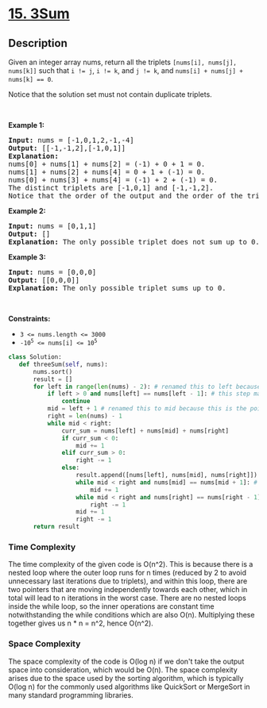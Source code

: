 # [15. 3Sum](https://leetcode.com/problems/3sum)


## Description

<!-- description:start -->

<p>Given an integer array nums, return all the triplets <code>[nums[i], nums[j], nums[k]]</code> such that <code>i != j</code>, <code>i != k</code>, and <code>j != k</code>, and <code>nums[i] + nums[j] + nums[k] == 0</code>.</p>

<p>Notice that the solution set must not contain duplicate triplets.</p>

<p>&nbsp;</p>
<p><strong class="example">Example 1:</strong></p>

<pre>
<strong>Input:</strong> nums = [-1,0,1,2,-1,-4]
<strong>Output:</strong> [[-1,-1,2],[-1,0,1]]
<strong>Explanation:</strong> 
nums[0] + nums[1] + nums[2] = (-1) + 0 + 1 = 0.
nums[1] + nums[2] + nums[4] = 0 + 1 + (-1) = 0.
nums[0] + nums[3] + nums[4] = (-1) + 2 + (-1) = 0.
The distinct triplets are [-1,0,1] and [-1,-1,2].
Notice that the order of the output and the order of the triplets does not matter.
</pre>

<p><strong class="example">Example 2:</strong></p>

<pre>
<strong>Input:</strong> nums = [0,1,1]
<strong>Output:</strong> []
<strong>Explanation:</strong> The only possible triplet does not sum up to 0.
</pre>

<p><strong class="example">Example 3:</strong></p>

<pre>
<strong>Input:</strong> nums = [0,0,0]
<strong>Output:</strong> [[0,0,0]]
<strong>Explanation:</strong> The only possible triplet sums up to 0.
</pre>

<p>&nbsp;</p>
<p><strong>Constraints:</strong></p>

<ul>
	<li><code>3 &lt;= nums.length &lt;= 3000</code></li>
	<li><code>-10<sup>5</sup> &lt;= nums[i] &lt;= 10<sup>5</sup></code></li>
</ul>

<!-- description:end -->

```python
class Solution:
   def threeSum(self, nums):
       nums.sort()
       result = []
       for left in range(len(nums) - 2): # renamed this to left because this will always be the leftmost pointer in the triplet
           if left > 0 and nums[left] == nums[left - 1]: # this step makes sure that we do not have any duplicates in our result output
               continue
           mid = left + 1 # renamed this to mid because this is the pointer that is between the left and right pointers
           right = len(nums) - 1
           while mid < right:
               curr_sum = nums[left] + nums[mid] + nums[right]
               if curr_sum < 0:
                   mid += 1
               elif curr_sum > 0:
                   right -= 1
               else:
                   result.append([nums[left], nums[mid], nums[right]])
                   while mid < right and nums[mid] == nums[mid + 1]: # Another conditional for not calculating duplicates
                       mid += 1
                   while mid < right and nums[right] == nums[right - 1]: # Avoiding duplicates check
                       right -= 1
                   mid += 1
                   right -= 1
       return result
```



### Time Complexity
The time complexity of the given code is O(n^2). This is because there is a nested loop where the outer loop runs for n times (reduced by 2 to avoid unnecessary 
last iterations due to triplets), and within this loop, there are two pointers that are moving independently towards each other, which in total will lead to n iterations 
in the worst case. There are no nested loops inside the while loop, so the inner operations are constant time notwithstanding the while conditions which are also O(n). 
Multiplying these together gives us n * n = n^2, hence O(n^2).
### Space Complexity
The space complexity of the code is O(log n) if we don't take the output space into consideration, which would be O(n). The space complexity arises due to the space used 
by the sorting algorithm, which is typically O(log n) for the commonly used algorithms like QuickSort or MergeSort in many standard programming libraries.
